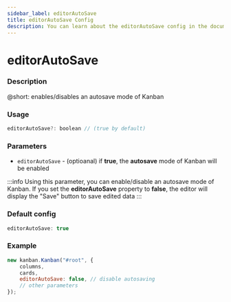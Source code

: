 ```yaml
---
sidebar_label: editorAutoSave
title: editorAutoSave Config
description: You can learn about the editorAutoSave config in the documentation of the DHTMLX JavaScript Kanban library. Browse developer guides and API reference, try out code examples and live demos, and download a free 30-day evaluation version of DHTMLX Kanban.
---
```


# editorAutoSave

### Description

@short: enables/disables an autosave mode of Kanban

### Usage

~~~jsx {}
editorAutoSave?: boolean // (true by default)
~~~

### Parameters

- `editorAutoSave` - (optioanal) if **true**, the **autosave** mode of Kanban will be enabled 

:::info
Using this parameter, you can enable/disable an autosave mode of Kanban. If you set the **editorAutoSave** property to **false**, the editor will display the "Save" button to save edited data
:::

### Default config

~~~jsx {}
editorAutoSave: true
~~~

### Example

~~~jsx {4}
new kanban.Kanban("#root", {
	columns,
	cards,
	editorAutoSave: false, // disable autosaving
	// other parameters
});
~~~

